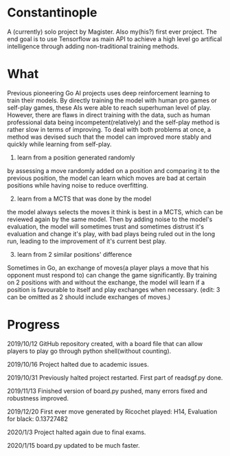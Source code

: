 # Constantinople
A (currently) solo project by Magister. Also my(his?) first ever project.
The end goal is to use Tensorflow as main API to achieve a high level go artifical intelligence through adding non-traditional training methods.

# What
Previous pioneering Go AI projects uses deep reinforcement learning to train their models. By directly training the model with human pro games or self-play games, these AIs were able to reach superhuman level of play. However, there are flaws in direct training with the data, such as human professional data being incompetent(relatively) and the self-play method is rather slow in terms of improving. To deal with both problems at once, a method was devised such that the model can improved more stably and quickly while learning from self-play.

1. learn from a position generated randomly

by assessing a move randomly added on a position and comparing it to the previous position, the model can learn which moves are bad at certain positions while having noise to reduce overfitting.

2. learn from a MCTS that was done by the model

the model always selects the moves it think is best in a MCTS, which can be reviewed again by the same model. Then by adding noise to the model's evaluation, the model will sometimes trust and sometimes distrust it's evaluation and change it's play, with bad plays being ruled out in the long run, leading to the improvement of it's current best play.

3. learn from 2 similar positions' difference

Sometimes in Go, an exchange of moves(a player plays a move that his opponent must respond to) can change the game significantly. By training on 2 positions with and without the exchange, the model will learn if a position is favourable to itself and play exchanges when necessary.
(edit: 3 can be omitted as 2 should include exchanges of moves.)

# Progress
2019/10/12 GitHub repository created, with a board file that can allow players to play go through python shell(without counting).

2019/10/16 Project halted due to academic issues.

2019/10/31 Previously halted project restarted. First part of readsgf.py done.

2019/11/13 Finished version of board.py pushed, many errors fixed and robustness improved.

2019/12/20 First ever move generated by Ricochet played: H14, Evaluation for black: 0.13727482

2020/1/3 Project halted again due to final exams.

2020/1/15 board.py updated to be much faster.
